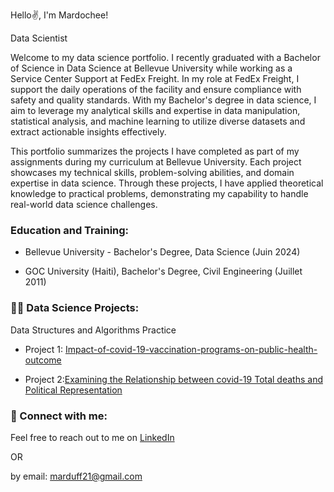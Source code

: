 Hello✌️, I'm Mardochee!

Data Scientist

Welcome to my data science portfolio. I recently graduated with a Bachelor of Science in Data Science at Bellevue University while working as a Service Center Support at FedEx Freight. In my role at FedEx Freight, I support the daily operations of the facility and ensure compliance with safety and quality standards.
With my Bachelor's degree in data science, I aim to leverage my analytical skills and expertise in data manipulation, statistical analysis, and machine learning to utilize diverse datasets and extract actionable insights effectively.

This portfolio summarizes the projects I have completed as part of my assignments during my curriculum at Bellevue University. Each project showcases my technical skills, problem-solving abilities, and domain expertise in data science. Through these projects, I have applied theoretical knowledge to practical problems, demonstrating my capability to handle real-world data science challenges.

### Education and Training:

- Bellevue University - Bachelor's Degree, Data Science (Juin 2024)
  
- GOC University (Haiti), Bachelor's Degree, Civil Engineering (Juillet 2011)

### 👨‍💻 Data Science Projects:


Data Structures and Algorithms Practice

- Project 1: [Impact-of-covid-19-vaccination-programs-on-public-health-outcome]([https://www.example.com](https://github.com/MarDuff/Impact-of-vaccination-programs-on-public-health-outcome/blob/4670404aaca12a623011c29dbbad8bb9fee96528/Project%20notebok.ipynb)](https://github.com/MarDuff/Impact-of-vaccination-programs-on-public-health-outcome)](https://github.com/MarDuff/Impact-of-vaccination-programs-on-public-health-outcome.git))


- Project 2:[Examining the Relationship between covid-19 Total deaths and Political Representation](https://github.com/MarDuff/Covid-death-hospitalization-per-state-political-representatio/blob/b89fb1189ec764013997edaa24b4396bc1c7fac1/Examining%20the%20Relationship%20between%20Total%20deaths%20and%20Political%20Representation.ipynb)


### 🤳 Connect with me:

Feel free to reach out to me on [LinkedIn](https://www.linkedin.com/in/mardochée-duffaut-b98588223)

OR 

by email: marduff21@gmail.com


 
